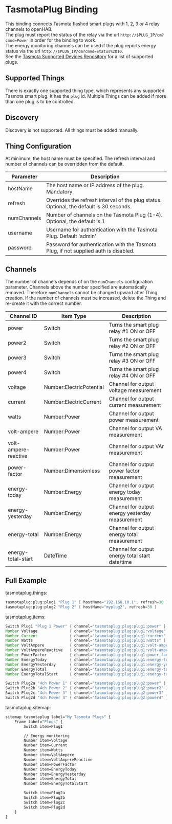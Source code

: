 # TasmotaPlug Binding

This binding connects Tasmota flashed smart plugs with 1, 2, 3 or 4 relay channels to openHAB.  
The plug must report the status of the relay via the url `http://$PLUG_IP/cm?cmnd=Power` in order for the binding to work.  
The energy monitoring channels can be used if the plug reports energy status via the url `http://$PLUG_IP/cm?cmnd=Status%2010`.  
See the [Tasmota Supported Devices Repository](https://templates.blakadder.com/plug.html) for a list of supported plugs.

## Supported Things

There is exactly one supported thing type, which represents any supported Tasmota smart plug.
It has the `plug` id.
Multiple Things can be added if more than one plug is to be controlled.

## Discovery

Discovery is not supported. All things must be added manually.

## Thing Configuration

At minimum, the host name must be specified.
The refresh interval and number of channels can be overridden from the default.

| Parameter   | Description                                                                             |
|-------------|-----------------------------------------------------------------------------------------|
| hostName    | The host name or IP address of the plug. Mandatory.                                     |
| refresh     | Overrides the refresh interval of the plug status. Optional, the default is 30 seconds. |
| numChannels | Number of channels on the Tasmota Plug (1-4). Optional, the default is 1                |
| username    | Username for authentication with the Tasmota Plug. Default 'admin'                      |
| password    | Password for authentication with the Tasmota Plug, if not supplied auth is disabled.    |

## Channels

The number of channels depends of on the `numChannels` configuration parameter.
Channels above the number specified are automatically removed.
Therefore `numChannels` cannot be changed upward after Thing creation.
If the number of channels must be increased, delete the Thing and re-create it with the correct number.

| Channel ID           | Item Type                | Description                                     |
|----------------------|--------------------------|-------------------------------------------------|
| power                | Switch                   | Turns the smart plug relay #1 ON or OFF         |
| power2               | Switch                   | Turns the smart plug relay #2 ON or OFF         |
| power3               | Switch                   | Turns the smart plug relay #3 ON or OFF         |
| power4               | Switch                   | Turns the smart plug relay #4 ON or OFF         |
| voltage              | Number:ElectricPotential | Channel for output voltage measurement          |
| current              | Number:ElectricCurrent   | Channel for output current measurement          |
| watts                | Number:Power             | Channel for output power measurement            |
| volt-ampere          | Number:Power             | Channel for output VA measurement               |
| volt-ampere-reactive | Number:Power             | Channel for output VAr measurement              |
| power-factor         | Number:Dimensionless     | Channel for output power factor measurement     |
| energy-today         | Number:Energy            | Channel for output energy today measurement     |
| energy-yesterday     | Number:Energy            | Channel for output energy yesterday measurement |
| energy-total         | Number:Energy            | Channel for output energy total measurement     |
| energy-total-start   | DateTime                 | Channel for output energy total start date/time |

## Full Example

tasmotaplug.things:

```java
tasmotaplug:plug:plug1 "Plug 1" [ hostName="192.168.10.1", refresh=30 ]
tasmotaplug:plug:plug2 "Plug 2" [ hostName="myplug2", refresh=30 ]
```

tasmotaplug.items:

```java
Switch Plug1 "Plug 1 Power" { channel="tasmotaplug:plug:plug1:power" }
Number Voltage              { channel="tasmotaplug:plug:plug1:voltage" }
Number Current              { channel="tasmotaplug:plug:plug1:current" }
Number Watts                { channel="tasmotaplug:plug:plug1:watts" }
Number VoltAmpere           { channel="tasmotaplug:plug:plug1:volt-ampere" }
Number VoltAmpereReactive   { channel="tasmotaplug:plug:plug1:volt-ampere-reactive" }
Number PowerFactor          { channel="tasmotaplug:plug:plug1:power-factor" }
Number EnergyToday          { channel="tasmotaplug:plug:plug1:energy-today" }
Number EnergyYesterday      { channel="tasmotaplug:plug:plug1:energy-yesterday" }
Number EnergyTotal          { channel="tasmotaplug:plug:plug1:energy-total" }
Number EnergyTotalStart     { channel="tasmotaplug:plug:plug1:energy-total-start" }

Switch Plug2a "4ch Power 1" { channel="tasmotaplug:plug:plug2:power" }
Switch Plug2b "4ch Power 2" { channel="tasmotaplug:plug:plug2:power2" }
Switch Plug2c "4ch Power 3" { channel="tasmotaplug:plug:plug2:power3" }
Switch Plug2d "4ch Power 4" { channel="tasmotaplug:plug:plug2:power4" }
```

tasmotaplug.sitemap:

```perl
sitemap tasmotaplug label="My Tasmota Plugs" {
    Frame label="Plugs" {
        Switch item=Plug1

        // Energy monitoring
        Number item=Voltage
        Number item=Current
        Number item=Watts
        Number item=VoltAmpere
        Number item=VoltAmpereReactive
        Number item=PowerFactor
        Number item=EnergyToday
        Number item=EnergyYesterday
        Number item=EnergyTotal
        Number item=EnergyTotalStart

        Switch item=Plug2a
        Switch item=Plug2b
        Switch item=Plug2c
        Switch item=Plug2d
    }
}
```
